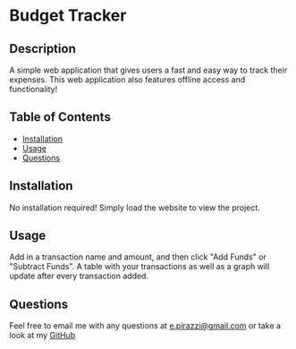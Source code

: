 # Budget Tracker

## Description
A simple web application that gives users a fast and easy way to track their expenses. This web application also features offline access and functionality!

## Table of Contents
- [Installation](#installation)
- [Usage](#usage)
- [Questions](#questions)

## Installation
No installation required! Simply load the website to view the project.

## Usage
Add in a transaction name and amount, and then click "Add Funds" or "Subtract Funds". A table with your transactions as well as a graph will update after every transaction added.

## Questions
Feel free to email me with any questions at e.pirazzi@gmail.com or take a look at my [GitHub](https://github.com/Qlaub)
